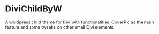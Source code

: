 # DiviChildByW
A wordpress child theme for Divi with functionalities: CoverPic as the main feature and some tweaks on other small Divi elements.
